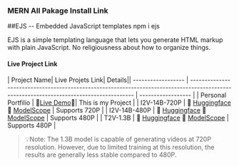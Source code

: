 ### MERN All Pakage Install Link

##EJS -- Embedded JavaScript templates
npm i ejs

<p>EJS is a simple templating language that lets you generate HTML markup with plain JavaScript. No religiousness about how to organize things.</p>

#### Live Project Link

| Project Name| Live Projets Link| Details|| ------------------ | ---------------------------------------------------------------------------------------------------------------------------------------- | ------------------ |
| Personal Portfilio | 🤗[Live Demo](https://sujandev.com/)🤖| This is my Project |
| I2V-14B-720P | 🤗 [Huggingface](https://huggingface.co/) 🤖 [ModelScope](https://www.modelscope.cn) | Supports 720P |
| I2V-14B-480P | 🤗 [Huggingface](https://huggingface.co/) 🤖 [ModelScope](https://www.modelscope.cn/models/Wan-AI/Wan2.1-I2V-14B-480P) | Supports 480P |
| T2V-1.3B | 🤗 [Huggingface](https://huggingface.co/Wan-AI/Wan2.1-T2V-1.3B) 🤖 [ModelScope](https://www.modelscope.cn/models/Wan-AI/Wan2.1-T2V-1.3B) | Supports 480P |

> 💡Note: The 1.3B model is capable of generating videos at 720P resolution. However, due to limited training at this resolution, the results are generally less stable compared to 480P.
